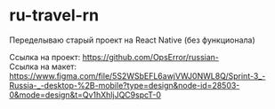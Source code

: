 # ru-travel-rn

Переделываю старый проект на React Native (без функционала)

Ссылка на проект: https://github.com/OpsError/russian-  
Ссылка на макет: https://www.figma.com/file/5S2WSbEFL6awjVWJ0NWL8Q/Sprint-3_-Russia-_-desktop-%2B-mobile?type=design&node-id=28503-0&mode=design&t=Qv1hXhljJQC9spcT-0